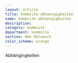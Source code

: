 ```yaml
---
layout: article
title: kommsite-abhaengigkeiten
name: kommsite-abhaengigkeiten
description: 
category: kommsite
department: kommsite
section: Web Relaunch
color_scheme: orange
---
```


Abhängingkeiten